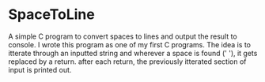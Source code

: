 # SpaceToLine
A simple C program to convert spaces to lines and output the result to console.
I wrote this program as one of my first C programs. The idea is to itterate through an inputted string and wherever a space is found (' '), it gets replaced by a return. after each return, the previously itterated section of input is printed out.
